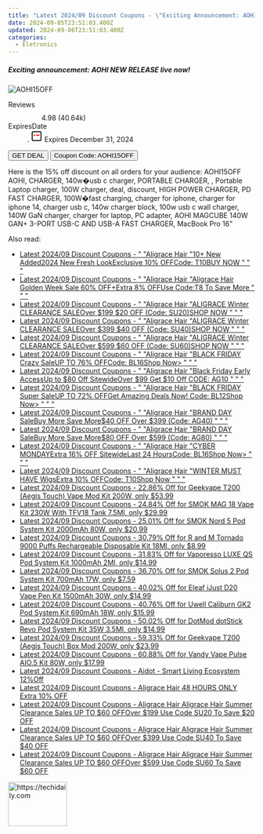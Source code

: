 ```yaml
---
title: "Latest 2024/09 Discount Coupons - \"Exciting Announcement: AOHI NEW RELEASE Live Now!\""
date: 2024-09-05T23:51:03.400Z
updated: 2024-09-06T23:51:03.400Z
categories:
  - Eletronics
---
```



<div class="max-w-4xl mx-auto grid grid-cols-1 lg:max-w-5xl lg:gap-x-20 lg:grid-cols-2">
  <div class="relative p-3 col-start-1 row-start-1 flex flex-col-reverse rounded-lg bg-gradient-to-t from-black/75 via-black/0 sm:bg-none sm:row-start-2 sm:p-0 lg:row-start-1">
    <h5 class="mt-1 text-lg font-semibold text-white sm:text-slate-900 md:text-2xl dark:sm:text-white">Exciting announcement: AOHI NEW RELEASE live now!</h5>
  </div>
  
  <div class="col-start-1 col-end-3 row-start-1 grid gap-4 sm:mb-6 sm:grid-cols-4 lg:col-start-2 lg:row-span-6 lg:row-end-6 lg:mb-0 lg:gap-6">
      <img src="https://static.shareasale.com/image/127380/deal/01-TheFutureMagflash2-in-1ChargingDataStorageCableSet.jpg" onClick="javascript:window.open(decodeURIComponent('https%3A%2F%2Fwww.shareasale.com%2Fu.cfm%3Fd%3D1216365%26m%3D127380%26u%3D4338022'), '_blank');void(0);" alt="AOHI15OFF" class="h-60 w-full rounded-lg object-cover sm:col-span-2 sm:h-52 lg:col-span-full" loading="lazy" />
    
  </div>
  <dl class="row-start-2 mt-4 flex items-center text-xs font-medium sm:row-start-3 sm:mt-1 md:mt-2.5 lg:row-start-2">
    <dt class="sr-only">Reviews</dt>
    <dd class="flex items-center text-indigo-600 dark:text-indigo-400">
      <svg width="24" height="24" fill="none" aria-hidden="true" class="mr-1 stroke-current dark:stroke-indigo-500">
        <path d="m12 5 2 5h5l-4 4 2.103 5L12 16l-5.103 3L9 14l-4-4h5l2-5Z" stroke-width="2" stroke-linecap="round" stroke-linejoin="round" />
      </svg>
      <span>4.98 <span class="font-normal text-slate-400">(40.64k)</span></span>
    </dd>
    <dt class="sr-only">ExpiresDate</dt>
    <dd class="flex items-center">
      <svg width="2" height="2" aria-hidden="true" fill="currentColor" class="mx-3 text-slate-300">
        <circle cx="1" cy="1" r="1" />
      </svg>
      <svg width="24" height="24" viewBox="0 0 24 24" fill="none" stroke="currentColor" stroke-width="2">
        <rect x="3" y="3" width="18" height="18" rx="2" fill="#fff" />
        <path d="M6 10L18 10" stroke="red" stroke-width="2" fill="none" />
        <path d="M10 6L10 18" stroke="#fff" stroke-width="2" fill="none" />
      </svg>
      Expires December 31, 2024    </dd>
  </dl>
  <div class="col-start-1 row-start-3 mt-4 self-center sm:col-start-2 sm:row-span-2 sm:row-start-2 sm:mt-0 lg:col-start-1 lg:row-start-3 lg:row-end-4 lg:mt-6">
    <button type="button" onClick="javascript:window.open(decodeURIComponent('https%3A%2F%2Fwww.shareasale.com%2Fu.cfm%3Fd%3D1216365%26m%3D127380%26u%3D4338022'), '_blank');void(0);" class="rounded-lg bg-red-600 px-3 py-2 text-sm font-medium leading-6 text-white">GET DEAL</button>
    <button type="button" onClick="javascript:window.open(decodeURIComponent('https%3A%2F%2Fwww.shareasale.com%2Fu.cfm%3Fd%3D1216365%26m%3D127380%26u%3D4338022'), '_blank');void(0);" class="border-dashed border-2 border-indigo-600 bg-green-100 text-sm leading-6 font-medium py-2 px-3 rounded-lg">Coupon Code: AOHI15OFF</button>
  </div>
  <p class="col-start-1 mt-4 text-sm leading-6 sm:col-span-2 lg:col-span-1 lg:row-start-4 lg:mt-6 dark:text-slate-400">
    Here is the 15% off discount on all orders for your audience: AOHI15OFF 
AOHI, CHARGER, 140w�usb c charger, PORTABLE CHARGER, , Portable Laptop charger, 100W charger, deal, discount, HIGH POWER CHARGER, PD FAST CHARGER, 100W�fast charging, charger for iphone, charger for iphone 14, charger usb c, 140w charger block, 100w usb c wall charger, 140W GaN charger, charger for laptop, PC adapter, AOHI MAGCUBE 140W GAN+ 3-PORT USB-C AND USB-A FAST CHARGER,  MacBook Pro 16&quot;  </p>
</div>
<span class="atpl-alsoreadstyle">Also read:</span>
<div><ul>
<li><a href="https://coupons.techidaily.com/coupon-1925454-app-19272-impact/"><u>Latest 2024/09 Discount Coupons - " "Aligrace Hair "10+ New Added2024 New Fresh LookExclusive 10% OFFCode: T10BUY NOW " " "</u></a></li>
<li><a href="https://coupons.techidaily.com/coupon-1821156-app-19272-impact/"><u>Latest 2024/09 Discount Coupons - " "Aligrace Hair "Aligrace Hair Golden Week Sale 60% OFF+Extra 8% OFFUse Code:T8 To Save More " " "</u></a></li>
<li><a href="https://coupons.techidaily.com/coupon-1938659-app-19272-impact/"><u>Latest 2024/09 Discount Coupons - " "Aligrace Hair "ALIGRACE Winter CLEARANCE SALEOver $199 $20 OFF (Code: SU20)SHOP NOW " " "</u></a></li>
<li><a href="https://coupons.techidaily.com/coupon-1938660-app-19272-impact/"><u>Latest 2024/09 Discount Coupons - " "Aligrace Hair "ALIGRACE Winter CLEARANCE SALEOver $399 $40 OFF (Code: SU40)SHOP NOW " " "</u></a></li>
<li><a href="https://coupons.techidaily.com/coupon-1938661-app-19272-impact/"><u>Latest 2024/09 Discount Coupons - " "Aligrace Hair "ALIGRACE Winter CLEARANCE SALEOver $599 $60 OFF (Code: SU60)SHOP NOW " " "</u></a></li>
<li><a href="https://coupons.techidaily.com/coupon-1885900-app-19272-impact/"><u>Latest 2024/09 Discount Coupons - " "Aligrace Hair "BLACK FRIDAY Crazy SaleUP TO 76% OFFCode: BL16Shop Now> " " "</u></a></li>
<li><a href="https://coupons.techidaily.com/coupon-1868452-app-19272-impact/"><u>Latest 2024/09 Discount Coupons - " "Aligrace Hair "Black Friday Early AccessUp to $80 Off SitewideOver $99 Get $10 Off CODE: AG10 " " "</u></a></li>
<li><a href="https://coupons.techidaily.com/coupon-1885987-app-19272-impact/"><u>Latest 2024/09 Discount Coupons - " "Aligrace Hair "BLACK FRIDAY Super SaleUP TO 72% OFFGet Amazing Deals Now! Code: BL12Shop Now> " " "</u></a></li>
<li><a href="https://coupons.techidaily.com/coupon-1868453-app-19272-impact/"><u>Latest 2024/09 Discount Coupons - " "Aligrace Hair "BRAND DAY SaleBuy More Save More$40 OFF Over $399 (Code: AG40) " " "</u></a></li>
<li><a href="https://coupons.techidaily.com/coupon-1868454-app-19272-impact/"><u>Latest 2024/09 Discount Coupons - " "Aligrace Hair "BRAND DAY SaleBuy More Save More$80 OFF Over $599 (Code: AG80) " " "</u></a></li>
<li><a href="https://coupons.techidaily.com/coupon-1885901-app-19272-impact/"><u>Latest 2024/09 Discount Coupons - " "Aligrace Hair "CYBER MONDAYExtra 16% OFF SitewideLast 24 HoursCode: BL16Shop Now> " " "</u></a></li>
<li><a href="https://coupons.techidaily.com/coupon-1896484-app-19272-impact/"><u>Latest 2024/09 Discount Coupons - " "Aligrace Hair "WINTER MUST HAVE WigsExtra 10% OFFCode: T10Shop Now " " "</u></a></li>
<li><a href="https://coupons.techidaily.com/coupon-931573-share-90958-sale/"><u>Latest 2024/09 Discount Coupons - 22.86% Off for Geekvape T200 (Aegis Touch) Vape Mod Kit 200W, only $53.99</u></a></li>
<li><a href="https://coupons.techidaily.com/coupon-921239-share-90958-sale/"><u>Latest 2024/09 Discount Coupons - 24.84% Off for SMOK MAG 18 Vape Kit 230W With TFV18 Tank 7.5Ml, only $29.99</u></a></li>
<li><a href="https://coupons.techidaily.com/coupon-922358-share-90958-sale/"><u>Latest 2024/09 Discount Coupons - 25.01% Off for SMOK Nord 5 Pod System Kit 2000mAh 80W, only $20.99</u></a></li>
<li><a href="https://coupons.techidaily.com/coupon-931576-share-90958-sale/"><u>Latest 2024/09 Discount Coupons - 30.79% Off for R and M Tornado 9000 Puffs Rechargeable Disposable Kit 18Ml, only $8.99</u></a></li>
<li><a href="https://coupons.techidaily.com/coupon-929358-share-90958-sale/"><u>Latest 2024/09 Discount Coupons - 31.83% Off for Vaporesso LUXE QS Pod System Kit 1000mAh 2Ml, only $14.99</u></a></li>
<li><a href="https://coupons.techidaily.com/coupon-921235-share-90958-sale/"><u>Latest 2024/09 Discount Coupons - 36.70% Off for SMOK Solus 2 Pod System Kit 700mAh 17W, only $7.59</u></a></li>
<li><a href="https://coupons.techidaily.com/coupon-902959-share-90958-sale/"><u>Latest 2024/09 Discount Coupons - 40.02% Off for Eleaf iJust D20 Vape Pen Kit 1500mAh 30W, only $14.99</u></a></li>
<li><a href="https://coupons.techidaily.com/coupon-901892-share-90958-sale/"><u>Latest 2024/09 Discount Coupons - 40.76% Off for Uwell Caliburn GK2 Pod System Kit 690mAh 18W, only $15.99</u></a></li>
<li><a href="https://coupons.techidaily.com/coupon-929032-share-90958-sale/"><u>Latest 2024/09 Discount Coupons - 50.02% Off for DotMod dotStick Revo Pod System Kit 35W 3.5Ml, only $14.99</u></a></li>
<li><a href="https://coupons.techidaily.com/coupon-931572-share-90958-sale/"><u>Latest 2024/09 Discount Coupons - 59.33% Off for Geekvape T200 (Aegis Touch) Box Mod 200W, only $23.99</u></a></li>
<li><a href="https://coupons.techidaily.com/coupon-928013-share-90958-sale/"><u>Latest 2024/09 Discount Coupons - 60.88% Off for Vandy Vape Pulse AIO.5 Kit 80W, only $17.99</u></a></li>
<li><a href="https://coupons.techidaily.com/coupon-1808696-app-19576-impact/"><u>Latest 2024/09 Discount Coupons - Aidot - Smart Living Ecosystem 12%Off</u></a></li>
<li><a href="https://coupons.techidaily.com/coupon-1880918-app-19272-impact/"><u>Latest 2024/09 Discount Coupons - Aligrace Hair 48 HOURS ONLY Extra 10% OFF</u></a></li>
<li><a href="https://coupons.techidaily.com/coupon-1802230-app-19272-impact/"><u>Latest 2024/09 Discount Coupons - Aligrace Hair Aligrace Hair Summer Clearance Sales UP TO $60 OFFOver $199 Use Code SU20 To Save $20 OFF</u></a></li>
<li><a href="https://coupons.techidaily.com/coupon-1802231-app-19272-impact/"><u>Latest 2024/09 Discount Coupons - Aligrace Hair Aligrace Hair Summer Clearance Sales UP TO $60 OFFOver $399 Use Code SU40 To Save $40 OFF</u></a></li>
<li><a href="https://coupons.techidaily.com/coupon-1802232-app-19272-impact/"><u>Latest 2024/09 Discount Coupons - Aligrace Hair Aligrace Hair Summer Clearance Sales UP TO $60 OFFOver $599 Use Code SU60 To Save $60 OFF</u></a></li>
</ul></div>

<ins class="adsbygoogle"
      style="display:block"
      data-ad-client="ca-pub-7571918770474297"
      data-ad-slot="8358498916"
      data-ad-format="auto"
      data-full-width-responsive="true"></ins>
<!-- affiliate ads begin -->
<a href="https://aligracehair.sjv.io/c/5597632/2135394/19272" target="_top" id="2135394">
  <img src="//a.impactradius-go.com/display-ad/19272-2135394" border="0" alt="https://techidaily.com" width="120" height="90"/>
</a>
<img height="0" width="0" src="https://aligracehair.sjv.io/i/5597632/2135394/19272" style="position:absolute;visibility:hidden;" border="0" />
<!-- affiliate ads end -->